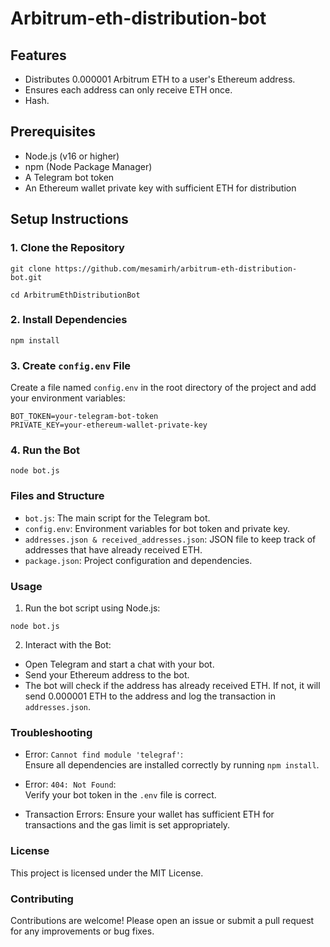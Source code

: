 # Arbitrum-eth-distribution-bot
## Features

- Distributes 0.000001 Arbitrum ETH to a user's Ethereum address.
- Ensures each address can only receive ETH once.
- Hash.

## Prerequisites

- Node.js (v16 or higher)
- npm (Node Package Manager)
- A Telegram bot token
- An Ethereum wallet private key with sufficient ETH for distribution

## Setup Instructions

### 1. Clone the Repository
```
git clone https://github.com/mesamirh/arbitrum-eth-distribution-bot.git

cd ArbitrumEthDistributionBot
```
### 2. Install Dependencies
```
npm install
```
### 3. Create `config.env` File
Create a file named `config.env` in the root directory of the project and add your environment variables:
```
BOT_TOKEN=your-telegram-bot-token
PRIVATE_KEY=your-ethereum-wallet-private-key
```
### 4. Run the Bot
```
node bot.js
```

### Files and Structure
- `bot.js`: The main script for the Telegram bot.
- `config.env`: Environment variables for bot token and private key.
- `addresses.json & received_addresses.json`: JSON file to keep track of addresses that have already received ETH.
- `package.json`: Project configuration and dependencies.

### Usage
1. Run the bot script using Node.js:
```
node bot.js
```
2. Interact with the Bot:

- Open Telegram and start a chat with your bot.
- Send your Ethereum address to the bot.
- The bot will check if the address has already received ETH. If not, it will send 0.000001 ETH to the address and log the transaction in `addresses.json`.

### Troubleshooting
- Error: `Cannot find module 'telegraf'`:   
Ensure all dependencies are installed correctly by running `npm install`.

- Error: `404: Not Found`:  
Verify your bot token in the `.env` file is correct.

- Transaction Errors:
Ensure your wallet has sufficient ETH for transactions and the gas limit is set appropriately.

### License
This project is licensed under the MIT License.

### Contributing
Contributions are welcome! Please open an issue or submit a pull request for any improvements or bug fixes.
